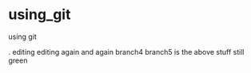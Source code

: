 # using_git
using git 

.
editing 
editing again 
and again
branch4
branch5 is the above stuff still green
